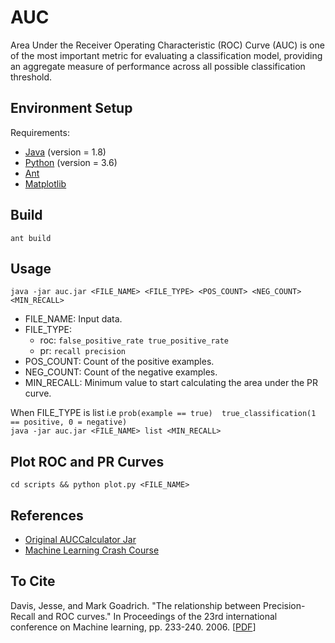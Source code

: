 # AUC
Area Under the Receiver Operating Characteristic (ROC) Curve (AUC) is one of the most important metric for evaluating a classification model, providing an aggregate measure of performance across all possible classification threshold.

## Environment Setup
Requirements:
   * [Java](https://www.java.com/en/download/) (version = 1.8)
   * [Python](https://www.python.org/) (version = 3.6)
   * [Ant](https://ant.apache.org)
   * [Matplotlib](https://matplotlib.org)

## Build
`ant build`

## Usage
`java -jar auc.jar <FILE_NAME> <FILE_TYPE> <POS_COUNT> <NEG_COUNT> <MIN_RECALL>`

* FILE_NAME: Input data.
* FILE_TYPE: 
    - roc: `false_positive_rate true_positive_rate`
    - pr: ```recall precision```
* POS_COUNT: Count of the positive examples.
* NEG_COUNT: Count of the negative examples.
* MIN_RECALL: Minimum value to start calculating the area under the PR curve.

When FILE_TYPE is list i.e ```prob(example == true)  true_classification(1 == positive, 0 = negative)```                        
```java -jar auc.jar <FILE_NAME> list <MIN_RECALL>```

## Plot ROC and PR Curves
`cd scripts && python plot.py <FILE_NAME>`


## References
* [Original AUCCalculator Jar](http://mark.goadrich.com/programs/AUC/)
* [Machine Learning Crash Course](https://developers.google.com/machine-learning/crash-course/classification/roc-and-auc)

## To Cite
Davis, Jesse, and Mark Goadrich. "The relationship between Precision-Recall and ROC curves." In Proceedings of the 23rd international conference on Machine learning, pp. 233-240. 2006. [[PDF](http://mark.goadrich.com/articles/davisgoadrichcamera2.pdf)]
